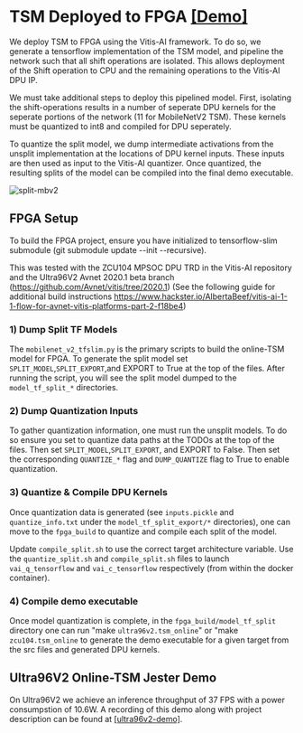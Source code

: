 # TSM Deployed to FPGA [[Demo]](https://www.youtube.com/watch?v=dy6-uPzg86c)

We deploy TSM to FPGA using the Vitis-AI framework. To do so, we generate a tensorflow implementation of the TSM model, and pipeline the network such that all shift operations are isolated. This allows deployment of the Shift operation to CPU and the remaining operations to the Vitis-AI DPU IP.

We must take additional steps to deploy this pipelined model. First, isolating the shift-operations results in a number of seperate DPU kernels for the seperate portions of the network (11 for MobileNetV2 TSM). These kernels must be quantized to int8 and compiled for DPU seperately.

To quantize the split model, we dump intermediate activations from the unsplit implementation at the locations of DPU kernel inputs. These inputs are then used as input to the Vitis-AI quantizer. Once quantized, the resulting splits of the model can be compiled into the final demo executable.

![split-mbv2](https://github.com/mit-han-lab/temporal-shift-module/raw/master/tsm_fpga/images/split_mobilenetv2_bottleneck.png)

## FPGA Setup

To build the FPGA project, ensure you have initialized to tensorflow-slim submodule (git submodule update --init --recursive).

This was tested with the ZCU104 MPSOC DPU TRD in the Vitis-AI repository and the Ultra96V2 Avnet 2020.1 beta branch (https://github.com/Avnet/vitis/tree/2020.1) (See the following guide for additional build instructions https://www.hackster.io/AlbertaBeef/vitis-ai-1-1-flow-for-avnet-vitis-platforms-part-2-f18be4)

### 1) Dump Split TF Models
The `mobilenet_v2_tfslim.py` is the primary scripts to build the online-TSM model for FPGA. To generate the split model set `SPLIT_MODEL`,`SPLIT_EXPORT`,and EXPORT to True at the top of the files. After running the script, you will see the split model dumped to the `model_tf_split_*` directories.

### 2) Dump Quantization Inputs
To gather quantization information, one must run the unsplit models. To do so ensure you set to quantize data paths at the TODOs at the top of the files. Then set `SPLIT_MODEL`,`SPLIT_EXPORT`, and EXPORT to False. Then set the corresponding `QUANTIZE_*` flag and `DUMP_QUANTIZE` flag to True to enable quantization.

### 3) Quantize & Compile DPU Kernels
Once quantization data is generated (see `inputs.pickle` and `quantize_info.txt` under the `model_tf_split_export/*` directories), one can move to the `fpga_build` to quantize and compile each split of the model. 

Update `compile_split.sh` to use the correct target architecture variable. Use the `quantize_split.sh` and `compile_split.sh` files to launch `vai_q_tensorflow` and `vai_c_tensorflow` respectively (from within the docker container).

### 4) Compile demo executable
Once model quantization is complete, in the `fpga_build/model_tf_split` directory one can run "make `ultra96v2.tsm_online`" or "make `zcu104.tsm_online` to generate the demo executable for a given target from the src files and generated DPU kernels.

## Ultra96V2 Online-TSM Jester Demo

On Ultra96V2 we achieve an inference throughput of 37 FPS with a power consumpstion of 10.6W.
A recording of this demo along with project description can be found at [[ultra96v2-demo]](https://www.youtube.com/watch?v=dy6-uPzg86c).

